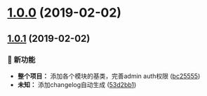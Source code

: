 # [1.0.0](https://github.com/CavinHuang/think-addons-base/compare/1.0.1...1.0.0) (2019-02-02)


## [1.0.1](https://github.com/CavinHuang/think-addons-base/compare/53d2bb1...1.0.1) (2019-02-02)

### 🌟 新功能

* **整个项目：** 添加各个模块的基类，完善admin auth权限 ([bc25555](https://github.com/CavinHuang/think-addons-base/commit/bc25555))
* **未知：** 添加changelog自动生成 ([53d2bb1](https://github.com/CavinHuang/think-addons-base/commit/53d2bb1))



